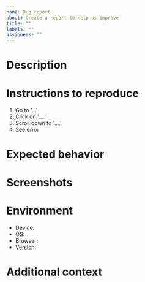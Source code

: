 ```yaml
---
name: Bug report
about: Create a report to help us improve
title: ""
labels: ""
assignees: ""
---
```


<!--
Before filling out this form:

- If you aren't reporting a problem with the software, but instead have a question or want to discuss something, use the Discussions tab on Github instead.
- If you are reporting a problem with a particular instance and not the software itself, contact the operator of that instance instead.
- Search open issues and pull requests to make sure that someone else hasn't already reported the issue, and that someone isn't already about to contribute a fix.
- Note that the software and support is provided for free without any warranties.
- Thanks for taking the time to report an issue!
-->

# Description

<!-- A clear and concise description of what the bug is. -->

# Instructions to reproduce

<!-- Steps to reproduce the behavior. -->

1. Go to '...'
2. Click on '....'
3. Scroll down to '....'
4. See error

# Expected behavior

<!-- A clear and concise description of what you expected to happen. -->

# Screenshots

<!-- If applicable, add screenshots to help explain your problem. -->

# Environment

- Device: <!-- [e.g. iPhone6, laptop] -->
- OS: <!-- [e.g. iOS] -->
- Browser: <!-- [e.g. chrome, safari] -->
- Version: <!-- [e.g. 22] -->

# Additional context

<!-- Add any other context about the problem here. -->
